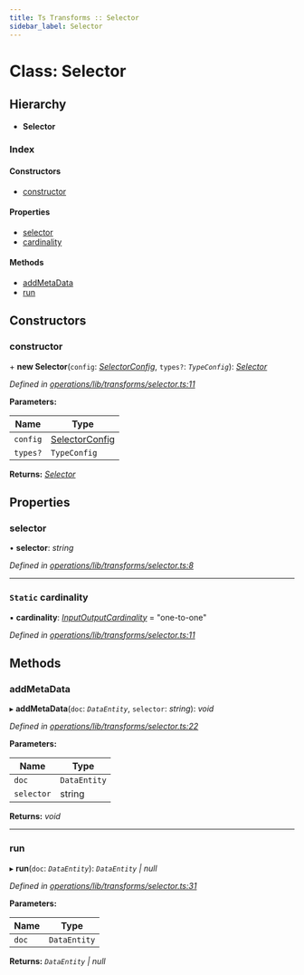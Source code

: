 ```yaml
---
title: Ts Transforms :: Selector
sidebar_label: Selector
---
```


# Class: Selector

## Hierarchy

* **Selector**

### Index

#### Constructors

* [constructor](selector.md#constructor)

#### Properties

* [selector](selector.md#selector)
* [cardinality](selector.md#static-cardinality)

#### Methods

* [addMetaData](selector.md#addmetadata)
* [run](selector.md#run)

## Constructors

###  constructor

\+ **new Selector**(`config`: *[SelectorConfig](../interfaces/selectorconfig.md)*, `types?`: *`TypeConfig`*): *[Selector](selector.md)*

*Defined in [operations/lib/transforms/selector.ts:11](https://github.com/terascope/teraslice/blob/b0f73ab9/packages/ts-transforms/src/operations/lib/transforms/selector.ts#L11)*

**Parameters:**

Name | Type |
------ | ------ |
`config` | [SelectorConfig](../interfaces/selectorconfig.md) |
`types?` | `TypeConfig` |

**Returns:** *[Selector](selector.md)*

## Properties

###  selector

• **selector**: *string*

*Defined in [operations/lib/transforms/selector.ts:8](https://github.com/terascope/teraslice/blob/b0f73ab9/packages/ts-transforms/src/operations/lib/transforms/selector.ts#L8)*

___

### `Static` cardinality

▪ **cardinality**: *[InputOutputCardinality](../overview.md#inputoutputcardinality)* = "one-to-one"

*Defined in [operations/lib/transforms/selector.ts:11](https://github.com/terascope/teraslice/blob/b0f73ab9/packages/ts-transforms/src/operations/lib/transforms/selector.ts#L11)*

## Methods

###  addMetaData

▸ **addMetaData**(`doc`: *`DataEntity`*, `selector`: *string*): *void*

*Defined in [operations/lib/transforms/selector.ts:22](https://github.com/terascope/teraslice/blob/b0f73ab9/packages/ts-transforms/src/operations/lib/transforms/selector.ts#L22)*

**Parameters:**

Name | Type |
------ | ------ |
`doc` | `DataEntity` |
`selector` | string |

**Returns:** *void*

___

###  run

▸ **run**(`doc`: *`DataEntity`*): *`DataEntity` | null*

*Defined in [operations/lib/transforms/selector.ts:31](https://github.com/terascope/teraslice/blob/b0f73ab9/packages/ts-transforms/src/operations/lib/transforms/selector.ts#L31)*

**Parameters:**

Name | Type |
------ | ------ |
`doc` | `DataEntity` |

**Returns:** *`DataEntity` | null*

